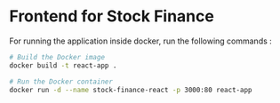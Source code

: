 # Frontend for Stock Finance 

For running the application inside docker, run the following commands : 

```sh
# Build the Docker image
docker build -t react-app .

# Run the Docker container
docker run -d --name stock-finance-react -p 3000:80 react-app
```
